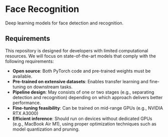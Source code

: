 # Face Recognition

Deep learning models for face detection and recognition.

## Requirements

This repository is designed for developers with limited computational resources. We will focus on state-of-the-art models that comply with the following requirements:

- **Open source**: Both PyTorch code and pre-trained weights must be available.
- **Pre-trained on extensive datasets**: Enables transfer learning and fine-tuning on downstream tasks.
- **Pipeline design**: May consists of one or two stages (e.g., separating detection and recognition) depending on which approach delivers better performance.
- **Fine-tuning feasibility**: Can be trained on mid-range GPUs (e.g., NVIDIA RTX A3000)
- **Efficient inference**: Should run on devices without dedicated GPUs (e.g., MacBook Air M1), using proper optimization techniques such as model quantization and pruning.
